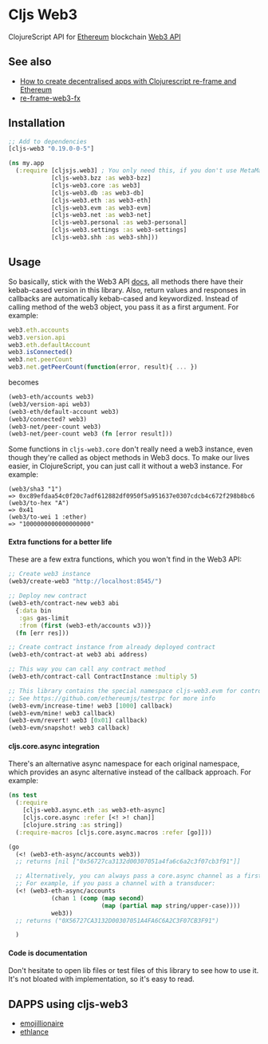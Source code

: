# Cljs Web3

ClojureScript API for [Ethereum](https://ethereum.org/) blockchain [Web3 API](https://github.com/ethereum/wiki/wiki/JavaScript-API)

## See also
* [How to create decentralised apps with Clojurescript re-frame and Ethereum](https://medium.com/@matus.lestan/how-to-create-decentralised-apps-with-clojurescript-re-frame-and-ethereum-81de24d72ff5#.kul24x62l)
* [re-frame-web3-fx](https://github.com/district0x/re-frame-web3-fx)

## Installation
```clojure
;; Add to dependencies
[cljs-web3 "0.19.0-0-5"]
```
```clojure
(ns my.app
  (:require [cljsjs.web3] ; You only need this, if you don't use MetaMask extension or Mist browser
            [cljs-web3.bzz :as web3-bzz]
            [cljs-web3.core :as web3]
            [cljs-web3.db :as web3-db]
            [cljs-web3.eth :as web3-eth]
            [cljs-web3.evm :as web3-evm]
            [cljs-web3.net :as web3-net]
            [cljs-web3.personal :as web3-personal]
            [cljs-web3.settings :as web3-settings]
            [cljs-web3.shh :as web3-shh]))
```

## Usage
So basically, stick with the Web3 API [docs](https://github.com/ethereum/wiki/wiki/JavaScript-API), all methods there have their kebab-cased version in this library. Also, return values and responses in callbacks are automatically kebab-cased and keywordized. Instead of calling method of the web3 object, you pass it as a first argument. For example:
```javascript
web3.eth.accounts
web3.version.api
web3.eth.defaultAccount
web3.isConnected()
web3.net.peerCount
web3.net.getPeerCount(function(error, result){ ... })
```
becomes
```clojure
(web3-eth/accounts web3)
(web3/version-api web3)
(web3-eth/default-account web3)
(web3/connected? web3)
(web3-net/peer-count web3)
(web3-net/peer-count web3 (fn [error result]))
```

Some functions in `cljs-web3.core` don't really need a web3 instance, even though they're called as object methods in Web3 docs. To make our lives easier, in ClojureScript, you can just call it without a web3 instance. For example:
```
(web3/sha3 "1")
=> 0xc89efdaa54c0f20c7adf612882df0950f5a951637e0307cdcb4c672f298b8bc6
(web3/to-hex "A")
=> 0x41
(web3/to-wei 1 :ether)
=> "1000000000000000000"
```
#### Extra functions for a better life
These are a few extra functions, which you won't find in the Web3 API:
```clojure
;; Create web3 instance
(web3/create-web3 "http://localhost:8545/")

;; Deploy new contract
(web3-eth/contract-new web3 abi
  {:data bin
   :gas gas-limit
   :from (first (web3-eth/accounts w3))}
  (fn [err res]))

;; Create contract instance from already deployed contract
(web3-eth/contract-at web3 abi address)

;; This way you can call any contract method
(web3-eth/contract-call ContractInstance :multiply 5)

;; This library contains the special namespace cljs-web3.evm for controlling a testrpc server
;; See https://github.com/ethereumjs/testrpc for more info
(web3-evm/increase-time! web3 [1000] callback)
(web3-evm/mine! web3 callback)
(web3-evm/revert! web3 [0x01] callback)
(web3-evm/snapshot! web3 callback)
```

#### cljs.core.async integration
There's an alternative async namespace for each original namespace, which provides an async alternative instead of the callback approach. For example:
```clojure
(ns test
  (:require
    [cljs-web3.async.eth :as web3-eth-async]
    [cljs.core.async :refer [<! >! chan]]
    [clojure.string :as string])
  (:require-macros [cljs.core.async.macros :refer [go]]))

(go
  (<! (web3-eth-async/accounts web3))
  ;; returns [nil ["0x56727ca3132d00307051a4fa6c6a2c3f07cb3f91"]]

  ;; Alternatively, you can always pass a core.async channel as a first argument. The response will be put onto this channel
  ;; For example, if you pass a channel with a transducer:
  (<! (web3-eth-async/accounts
            (chan 1 (comp (map second)
                          (map (partial map string/upper-case))))
            web3))
  ;; returns ("0X56727CA3132D00307051A4FA6C6A2C3F07CB3F91")

  )
```


#### Code is documentation
Don't hesitate to open lib files or test files of this library to see how to use it. It's not bloated with implementation, so it's easy to read.

## DAPPS using cljs-web3
* [emojillionaire](https://github.com/madvas/emojillionaire)
* [ethlance](https://github.com/madvas/ethlance)
